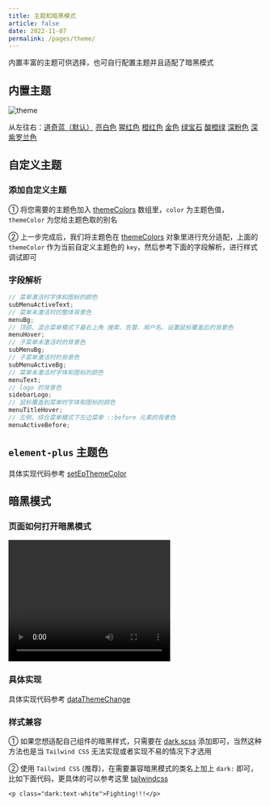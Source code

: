 ```yaml
---
title: 主题和暗黑模式
article: false
date: 2022-11-07
permalink: /pages/theme/
---
```


内置丰富的主题可供选择，也可自行配置主题并且适配了暗黑模式

## 内置主题

![theme](~@alias/img/guide/theme.jpg)

从左往右：[道奇蓝（默认）](https://gitee.com/yiming_chang/pure-admin-thin/blob/main/src/layout/theme/index.ts#L9) [亮白色](https://gitee.com/yiming_chang/pure-admin-thin/blob/main/src/layout/theme/index.ts#L20) [猩红色](https://gitee.com/yiming_chang/pure-admin-thin/blob/main/src/layout/theme/index.ts#L31) [橙红色](https://gitee.com/yiming_chang/pure-admin-thin/blob/main/src/layout/theme/index.ts#L42) [金色](https://gitee.com/yiming_chang/pure-admin-thin/blob/main/src/layout/theme/index.ts#L53) [绿宝石](https://gitee.com/yiming_chang/pure-admin-thin/blob/main/src/layout/theme/index.ts#L64) [酸橙绿](https://gitee.com/yiming_chang/pure-admin-thin/blob/main/src/layout/theme/index.ts#L75) [深粉色](https://gitee.com/yiming_chang/pure-admin-thin/blob/main/src/layout/theme/index.ts#L86) [深紫罗兰色](https://gitee.com/yiming_chang/pure-admin-thin/blob/main/src/layout/theme/index.ts#L97)

## 自定义主题

### 添加自定义主题

① 将您需要的主题色加入 [themeColors](https://gitee.com/yiming_chang/pure-admin-thin/blob/main/src/layout/hooks/useDataThemeChange.ts#L15) 数组里，`color` 为主题色值，`themeColor` 为您给主题色取的别名

② 上一步完成后，我们将主题色在 [themeColors](https://gitee.com/yiming_chang/pure-admin-thin/blob/main/src/layout/theme/index.ts#L8) 对象里进行充分适配，上面的 `themeColor` 作为当前自定义主题色的 `key`，然后参考下面的字段解析，进行样式调试即可

### 字段解析

```ts
// 菜单激活时字体和图标的颜色
subMenuActiveText;
// 菜单未激活时的整体背景色
menuBg;
// 顶部、混合菜单模式下最右上角 搜索、告警、用户名、设置鼠标覆盖后的背景色
menuHover;
// 子菜单未激活时的背景色
subMenuBg;
// 子菜单激活时的背景色
subMenuActiveBg;
// 菜单未激活时字体和图标的颜色
menuText;
// logo 的背景色
sidebarLogo;
// 鼠标覆盖到菜单时字体和图标的颜色
menuTitleHover;
// 左侧、综合菜单模式下左边菜单 ::before 元素的背景色
menuActiveBefore;
```

## `element-plus` 主题色

具体实现代码参考 [setEpThemeColor](https://gitee.com/yiming_chang/pure-admin-thin/blob/main/src/layout/hooks/useDataThemeChange.ts#L70)

## 暗黑模式

### 页面如何打开暗黑模式

<video width="320" height="240" controls>
  <source :src="$withBase('/video/theme.mov')" type="video/mp4">
</video>

### 具体实现

具体实现代码参考 [dataThemeChange](https://gitee.com/yiming_chang/pure-admin-thin/blob/main/src/layout/hooks/useDataThemeChange.ts#L82)

### 样式兼容

① 如果您想适配自己组件的暗黑样式，只需要在 [dark.scss](https://gitee.com/yiming_chang/pure-admin-thin/blob/main/src/style/dark.scss) 添加即可，当然这种方法也是当 `Tailwind CSS` 无法实现或者实现不易的情况下才选用

② 使用 `Tailwind CSS` (推荐)，在需要兼容暗黑模式的类名上加上 `dark:` 即可，比如下面代码，更具体的可以参考这里 [tailwindcss](/pages/tailwindcss/#_5-暗黑模式)

```Vue
<p class="dark:text-white">Fighting!!!</p>
```
